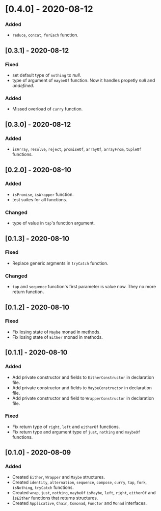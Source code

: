 # [0.4.0] - 2020-08-12
### Added
- `reduce`, `concat`, `forEach` function.

## [0.3.1] - 2020-08-12
### Fixed
- set default type of `nothing` to *null*.
- type of argument of `maybeOf` function. Now it handles propetly *null* and *undefined*.

### Added
- Missed overload of `curry` function.

## [0.3.0] - 2020-08-12
### Added
- `isArray`, `resolve`, `reject`, `promiseOf`, `arrayOf`, `arrayFrom`, `tupleOf` functions.

## [0.2.0] - 2020-08-10
### Added
- `isPromise`, `isWrapper` function.
- test suites for all functions.

### Changed
- type of value in `tap`'s function argument.

## [0.1.3] - 2020-08-10
### Fixed
- Replace generic argments in `tryCatch` function.

### Changed
- `tap` and `sequence` function's first parameter is value now. They no more return function.

## [0.1.2] - 2020-08-10
### Fixed
- Fix losing state of `Maybe` monad in methods.
- Fix losing state of `Either` monad in methods.

## [0.1.1] - 2020-08-10
### Added
- Add private constructor and fields to `EitherConstructor` in declaration file.
- Add private constructor and fields to `MaybeConstructor` in declaration file.
- Add private constructor and field to `WrapperConstructor` in declaration file.

### Fixed
- Fix return type of `right`, `left` and `eitherOf` functions.
- Fix return type and argument type of `just`, `nothing` and `maybeOf` functions.

## [0.1.0] - 2020-08-09
### Added
- Created `Either`, `Wrapper` and `Maybe` structures.
- Created `identity`, `alternation`, `sequence`, `compose`, `curry`, `tap`, `fork`, `isNothing`, `tryCatch` functions.
- Created `wrap`, `just`, `nothing`, `maybeOf` `isMaybe`, `left`, `right`, `eitherOf` and `isEither` functions that returns structures.
- Created `Applicative`, `Chain`, `Comonad`, `Functor` and `Monad` interfaces.